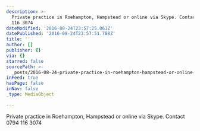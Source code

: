 ```yaml
---
description: >-
  Private practice in Roehampton, Hampstead or online via Skype. Contact 0794
  116 3074
dateModified: '2016-08-24T23:57:25.061Z'
datePublished: '2016-08-24T23:57:51.788Z'
title: ''
author: []
publisher: {}
via: {}
starred: false
sourcePath: >-
  _posts/2016-08-24-private-practice-in-roehampton-hampstead-or-online-via-skyp.md
inFeed: true
hasPage: false
inNav: false
_type: MediaObject

---
```

Private practice in Roehampton, Hampstead or online via Skype. Contact 0794 116 3074